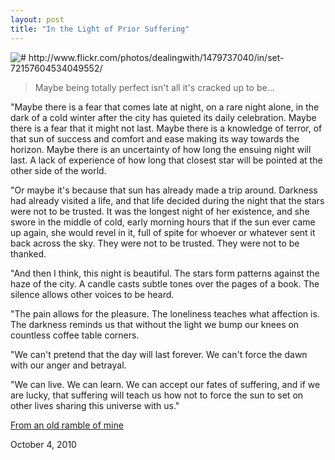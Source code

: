 ```yaml
---
layout: post
title: "In the Light of Prior Suffering"
---
```


<img src="http://farm2.static.flickr.com/1038/1479737040_8ab5e230ea.jpg" title="# http://www.flickr.com/photos/dealingwith/1479737040/in/set-72157604534049552/">

> Maybe being totally perfect isn't all it's cracked up to be...

"Maybe there is a fear that comes late at night, on a rare night alone, in the dark of a cold winter after the city has quieted its daily celebration. Maybe there is a fear that it might not last. Maybe there is a knowledge of terror, of that sun of success and comfort and ease making its way towards the horizon. Maybe there is an uncertainty of how long the ensuing night will last. A lack of experience of how long that closest star will be pointed at the other side of the world.  
  
"Or maybe it's because that sun has already made a trip around. Darkness had already visited a life, and that life decided during the night that the stars were not to be trusted. It was the longest night of her existence, and she swore in the middle of cold, early morning hours that if the sun ever came up again, she would revel in it, full of spite for whoever or whatever sent it back across the sky. They were not to be trusted. They were not to be thanked.  
  
"And then I think, this night is beautiful. The stars form patterns against the haze of the city. A candle casts subtle tones over the pages of a book. The silence allows other voices to be heard.  
  
"The pain allows for the pleasure. The loneliness teaches what affection is. The darkness reminds us that without the light we bump our knees on countless coffee table corners.  
  
"We can't pretend that the day will last forever. We can't force the dawn with our anger and betrayal.  
  
"We can live. We can learn. We can accept our fates of suffering, and if we are lucky, that suffering will teach us how not to force the sun to set on other lives sharing this universe with us."

[From an old ramble of mine](http://docs.google.com/Doc?id=dfhn8fjc_140fjp8hcgc "Spiritual Conflict in the Everyday")

<p class="date">October 4, 2010</p>

<p class="postscript"></p>